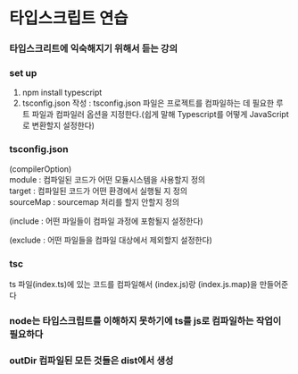 타입스크립트 연습
==================================
              
### 타입스크리트에 익숙해지기 위해서 듣는 강의
        
### set up
1. npm install typescript               
2. tsconfig.json 작성 : tsconfig.json 파일은 프로젝트를 컴파일하는 데 필요한 루트 파일과 컴파일러 옵션을 지정한다.(쉽게 말해 Typescript를 어떻게 JavaScript로 변환할지 설정한다)
           
### tsconfig.json
(compilerOption)           
module : 컴파일된 코드가 어떤 모듈시스템을 사용할지 정의         
target : 컴파일된 코드가 어떤 환경에서 실행될 지 정의                 
sourceMap : sourcemap 처리를 할지 안할지 정의        
              

(include : 어떤 파일들이 컴파일 과정에 포함될지 설정한다)       
               

(exclude : 어떤 파일들을 컴파일 대상에서 제외할지 설정한다)         
            
### tsc
ts 파일(index.ts)에 있는 코드를 컴파일해서 (index.js)랑 (index.js.map)을 만들어준다          
         
### node는 타입스크립트를 이해하지 못하기에 ts를 js로 컴파일하는 작업이 필요하다
           
### outDir 컴파일된 모든 것들은 dist에서 생성 